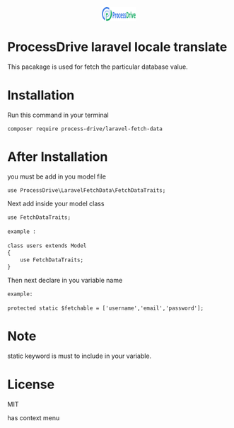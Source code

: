 <p align="center">
  <img src="https://raw.githubusercontent.com/antony382/roles-and-permission/master/public/images/logo.png" style="width: 15% !important;max-width: 20% !important;">
</p>


ProcessDrive laravel locale translate
=============================================
 This pacakage is used for fetch the particular database value.


Installation
============

Run this command in your terminal

```
composer require process-drive/laravel-fetch-data
```

After Installation
==================

you must be add in you model file 
```
use ProcessDrive\LaravelFetchData\FetchDataTraits;
```

Next add inside your model class 
```
use FetchDataTraits;

example :

class users extends Model
{
    use FetchDataTraits;
}

```

Then next declare in you variable name 

```
example:

protected static $fetchable = ['username','email','password'];
```

Note
================== 
static keyword is must to include in your variable.

License
=======
MIT


has context menu
